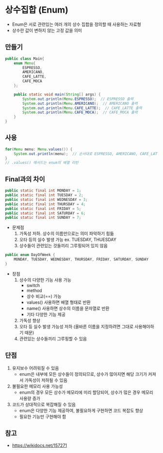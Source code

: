 # 상수집합 (Enum)
- Enum은 서로 관련있는 여러 개의 상수 집합을 정의할 때 사용하는 자료형
- 상수란 값이 변하지 않는 고정 값을 의미

## 만들기
```java
public class Main{
    enum Menu{
        ESPRESSO,
        AMERICANO,
        CAFE_LATTE,
        CAFE_MOCA
    };

    public static void main(String[] args) {
        System.out.println(Menu.ESPRESSO);  // ESPRESSO 출력
        System.out.println(Menu.AMERICANO);  // AMERICANO 출력
        System.out.println(Menu.CAFE_LATTE);  // CAFE_LATTE 출력
        System.out.println(Menu.CAFE_MOCA);  // CAFE_MOCA 출력
    }
}
```

## 사용
```java
for(Menu menu: Menu.values()) {
    System.out.println(menu);  // 순서대로 ESPRESSO, AMERICANO, CAFE_LATTE, CAFE_MOCA 출력
}
// .values() 메서드는 enum의 배열 리턴
```

## Final과의 차이
```java
public static final int MONDAY = 1;
public static final int TUESDAY = 2;
public static final int WEDNESDAY = 3;
public static final int THURSDAY = 4;
public static final int FRIDAY = 5;
public static final int SATURDAY = 6;
public static final int SUNDAY = 7;
```
- 문제점
    1. 가독성 저하. 상수의 이름만으로는 의미 파악하기 힘듦
    2. 오타 등의 실수 발생 가능 ex. TUESDAY, THUESDAY
    3. 상수들이 관련있는 것들끼리 그루핑되어 있지 않음

```JAVA
public enum DayOfWeek {
    MONDAY, TUESDAY, WEDNESDAY, THURSDAY, FRIDAY, SATURDAY, SUNDAY
}
```
- 장점
    1. 상수의 다양한 기능 사용 가능
        - switch
        - method
        - 상수 비교(==) 가능
        - values() 사용하면 배열 형태로 반환
        - name() 사용하면 상수의 이름을 문자열로 반환
        - 기타 다양한 기능 제공
    2. 가독성 향상
    3. 오타 등 실수 발생 가능성 저하 (올바른 이름을 지정하려면 그대로 사용해야하기 때문)
    4. 관련있는 상수들끼리 그루핑할 수 있음


## 단점
1. 유지보수 어려워질 수 있음
    - enum은 내부에 모든 상수들이 정의되므로, 상수가 많아지면 해당 크기가 커져서 가독성이 저하될 수 있음
2. 불필요한 메모리 사용 가능성
    - enum의 경우 모든 상수가 메모리에 미리 할당되어, 상수가 많은 경우 메모리 사용량 증가
3. 코드가 상대적으로 복잡해질 수 있음
    - enum은 다양한 기능 제공하여, 불필요하게 구현하면 코드 복잡도 향상
    - 필요한 기능만 구현해야 함

## 참고
- https://wikidocs.net/157271
